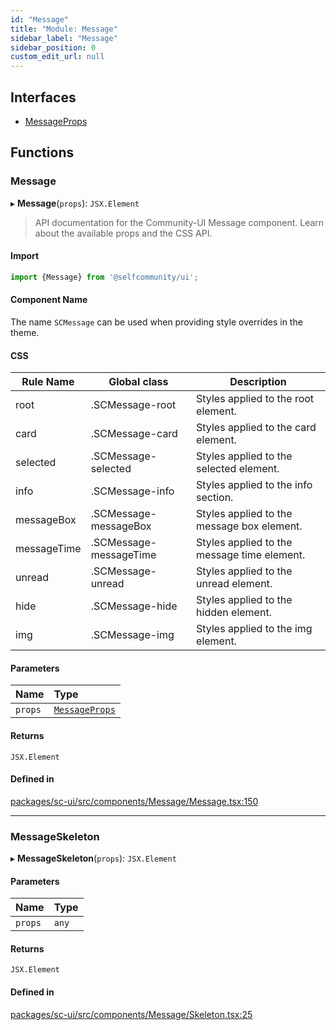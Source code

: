 ```yaml
---
id: "Message"
title: "Module: Message"
sidebar_label: "Message"
sidebar_position: 0
custom_edit_url: null
---
```


## Interfaces

- [MessageProps](../interfaces/Message.MessageProps)

## Functions

### Message

▸ **Message**(`props`): `JSX.Element`

> API documentation for the Community-UI Message component. Learn about the available props and the CSS API.

#### Import

```jsx
import {Message} from '@selfcommunity/ui';
```

#### Component Name

The name `SCMessage` can be used when providing style overrides in the theme.

#### CSS

|Rule Name|Global class|Description|
|---|---|---|
|root|.SCMessage-root|Styles applied to the root element.|
|card|.SCMessage-card|Styles applied to the card element.|
|selected|.SCMessage-selected|Styles applied to the selected element.|
|info|.SCMessage-info|Styles applied to the info section.|
|messageBox|.SCMessage-messageBox|Styles applied to the message box element.|
|messageTime|.SCMessage-messageTime|Styles applied to the message time element.|
|unread|.SCMessage-unread|Styles applied to the unread element.|
|hide|.SCMessage-hide|Styles applied to the hidden element.|
|img|.SCMessage-img|Styles applied to the img element.|

#### Parameters

| Name | Type |
| :------ | :------ |
| `props` | [`MessageProps`](../interfaces/Message.MessageProps) |

#### Returns

`JSX.Element`

#### Defined in

[packages/sc-ui/src/components/Message/Message.tsx:150](https://github.com/selfcommunity/community-ui/blob/009afd8/packages/sc-ui/src/components/Message/Message.tsx#L150)

___

### MessageSkeleton

▸ **MessageSkeleton**(`props`): `JSX.Element`

#### Parameters

| Name | Type |
| :------ | :------ |
| `props` | `any` |

#### Returns

`JSX.Element`

#### Defined in

[packages/sc-ui/src/components/Message/Skeleton.tsx:25](https://github.com/selfcommunity/community-ui/blob/009afd8/packages/sc-ui/src/components/Message/Skeleton.tsx#L25)
